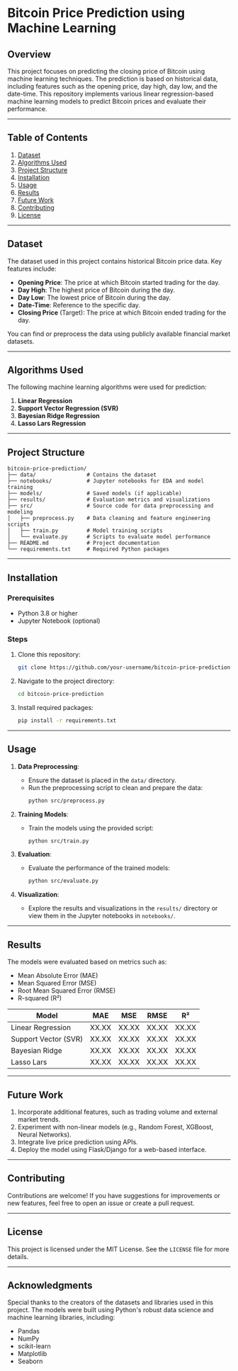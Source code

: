 # Bitcoin Price Prediction using Machine Learning

## Overview
This project focuses on predicting the closing price of Bitcoin using machine learning techniques. The prediction is based on historical data, including features such as the opening price, day high, day low, and the date-time. This repository implements various linear regression-based machine learning models to predict Bitcoin prices and evaluate their performance.

---

## Table of Contents
1. [Dataset](#dataset)
2. [Algorithms Used](#algorithms-used)
3. [Project Structure](#project-structure)
4. [Installation](#installation)
5. [Usage](#usage)
6. [Results](#results)
7. [Future Work](#future-work)
8. [Contributing](#contributing)
9. [License](#license)

---

## Dataset
The dataset used in this project contains historical Bitcoin price data. Key features include:
- **Opening Price**: The price at which Bitcoin started trading for the day.
- **Day High**: The highest price of Bitcoin during the day.
- **Day Low**: The lowest price of Bitcoin during the day.
- **Date-Time**: Reference to the specific day.
- **Closing Price** (Target): The price at which Bitcoin ended trading for the day.

You can find or preprocess the data using publicly available financial market datasets.

---

## Algorithms Used
The following machine learning algorithms were used for prediction:
1. **Linear Regression**
2. **Support Vector Regression (SVR)**
3. **Bayesian Ridge Regression**
4. **Lasso Lars Regression**

---

## Project Structure
```
bitcoin-price-prediction/
├── data/                # Contains the dataset
├── notebooks/           # Jupyter notebooks for EDA and model training
├── models/              # Saved models (if applicable)
├── results/             # Evaluation metrics and visualizations
├── src/                 # Source code for data preprocessing and modeling
│   ├── preprocess.py    # Data cleaning and feature engineering scripts
│   ├── train.py         # Model training scripts
│   └── evaluate.py      # Scripts to evaluate model performance
├── README.md            # Project documentation
└── requirements.txt     # Required Python packages
```

---

## Installation
### Prerequisites
- Python 3.8 or higher
- Jupyter Notebook (optional)

### Steps
1. Clone this repository:
   ```bash
   git clone https://github.com/your-username/bitcoin-price-prediction.git
   ```
2. Navigate to the project directory:
   ```bash
   cd bitcoin-price-prediction
   ```
3. Install required packages:
   ```bash
   pip install -r requirements.txt
   ```

---

## Usage
1. **Data Preprocessing**:
   - Ensure the dataset is placed in the `data/` directory.
   - Run the preprocessing script to clean and prepare the data:
     ```bash
     python src/preprocess.py
     ```

2. **Training Models**:
   - Train the models using the provided script:
     ```bash
     python src/train.py
     ```

3. **Evaluation**:
   - Evaluate the performance of the trained models:
     ```bash
     python src/evaluate.py
     ```

4. **Visualization**:
   - Explore the results and visualizations in the `results/` directory or view them in the Jupyter notebooks in `notebooks/`.

---

## Results
The models were evaluated based on metrics such as:
- Mean Absolute Error (MAE)
- Mean Squared Error (MSE)
- Root Mean Squared Error (RMSE)
- R-squared (R²)

| Model                 | MAE   | MSE   | RMSE  | R²   |
|-----------------------|-------|-------|-------|-------|
| Linear Regression     | XX.XX | XX.XX | XX.XX | XX.XX |
| Support Vector (SVR)  | XX.XX | XX.XX | XX.XX | XX.XX |
| Bayesian Ridge        | XX.XX | XX.XX | XX.XX | XX.XX |
| Lasso Lars            | XX.XX | XX.XX | XX.XX | XX.XX |

---

## Future Work
1. Incorporate additional features, such as trading volume and external market trends.
2. Experiment with non-linear models (e.g., Random Forest, XGBoost, Neural Networks).
3. Integrate live price prediction using APIs.
4. Deploy the model using Flask/Django for a web-based interface.

---

## Contributing
Contributions are welcome! If you have suggestions for improvements or new features, feel free to open an issue or create a pull request.

---

## License
This project is licensed under the MIT License. See the `LICENSE` file for more details.

---

## Acknowledgments
Special thanks to the creators of the datasets and libraries used in this project. The models were built using Python's robust data science and machine learning libraries, including:
- Pandas
- NumPy
- scikit-learn
- Matplotlib
- Seaborn

